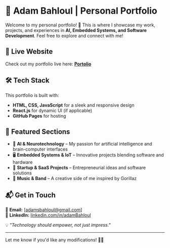 # 🌟 Adam Bahloul | Personal Portfolio  

Welcome to my personal portfolio! 🚀 This is where I showcase my work, projects, and experiences in **AI, Embedded Systems, and Software Development**. Feel free to explore and connect with me!  

## 🔗 Live Website  
Check out my portfolio live here: **[Portolio](https://adambhl.github.io/)**  

## 🛠 Tech Stack  
This portfolio is built with:  
- **HTML, CSS, JavaScript** for a sleek and responsive design  
- **React.js** for dynamic UI (if applicable)  
- **GitHub Pages** for hosting  

## 📌 Featured Sections  
- 🧠 **AI & Neurotechnology** – My passion for artificial intelligence and brain-computer interfaces  
- 🖥️ **Embedded Systems & IoT** – Innovative projects blending software and hardware  
- 🚀 **Startup & SaaS Projects** – Entrepreneurial ideas and software solutions  
- 🎸 **Music & Band** – A creative side of me inspired by Gorillaz  

## 📬 Get in Touch  
📧 **Email:** [adamsbahloul@gmail.com]  
🔗 **LinkedIn:** [linkedin.com/in/adamBahloul](https://www.linkedin.com/in/bahloul-adam/)  

💡 *"Technology should empower, not just impress."*  

---

Let me know if you'd like any modifications! 🚀🔥
